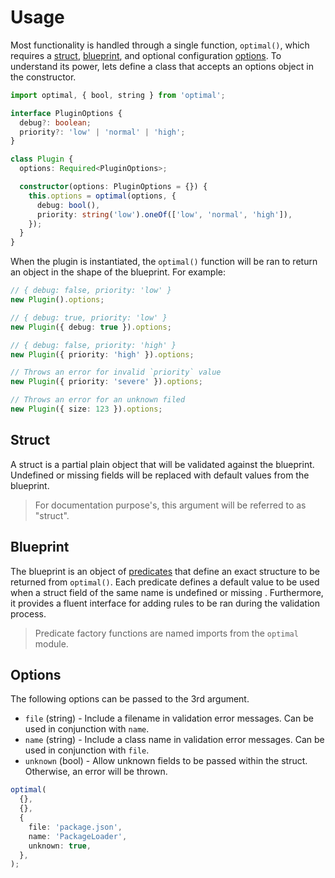 # Usage

Most functionality is handled through a single function, `optimal()`, which requires a
[struct](#struct), [blueprint](#blueprint), and optional configuration [options](#options). To
understand its power, lets define a class that accepts an options object in the constructor.

```ts
import optimal, { bool, string } from 'optimal';

interface PluginOptions {
  debug?: boolean;
  priority?: 'low' | 'normal' | 'high';
}

class Plugin {
  options: Required<PluginOptions>;

  constructor(options: PluginOptions = {}) {
    this.options = optimal(options, {
      debug: bool(),
      priority: string('low').oneOf(['low', 'normal', 'high']),
    });
  }
}
```

When the plugin is instantiated, the `optimal()` function will be ran to return an object in the
shape of the blueprint. For example:

```ts
// { debug: false, priority: 'low' }
new Plugin().options;

// { debug: true, priority: 'low' }
new Plugin({ debug: true }).options;

// { debug: false, priority: 'high' }
new Plugin({ priority: 'high' }).options;

// Throws an error for invalid `priority` value
new Plugin({ priority: 'severe' }).options;

// Throws an error for an unknown filed
new Plugin({ size: 123 }).options;
```

## Struct

A struct is a partial plain object that will be validated against the blueprint. Undefined or
missing fields will be replaced with default values from the blueprint.

> For documentation purpose's, this argument will be referred to as "struct".

## Blueprint

The blueprint is an object of [predicates](./predicates.md) that define an exact structure to be
returned from `optimal()`. Each predicate defines a default value to be used when a struct field of
the same name is undefined or missing . Furthermore, it provides a fluent interface for adding rules
to be ran during the validation process.

> Predicate factory functions are named imports from the `optimal` module.

## Options

The following options can be passed to the 3rd argument.

- `file` (string) - Include a filename in validation error messages. Can be used in conjunction with
  `name`.
- `name` (string) - Include a class name in validation error messages. Can be used in conjunction
  with `file`.
- `unknown` (bool) - Allow unknown fields to be passed within the struct. Otherwise, an error will
  be thrown.

```ts
optimal(
  {},
  {},
  {
    file: 'package.json',
    name: 'PackageLoader',
    unknown: true,
  },
);
```

